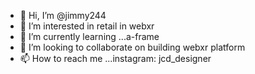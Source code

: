 - 👋 Hi, I’m @jimmy244
- 👀 I’m interested in retail in webxr
- 🌱 I’m currently learning ...a-frame
- 💞️ I’m looking to collaborate on building webxr platform
- 📫 How to reach me ...instagram: jcd_designer 

<!---
jimmy244/jimmy244 is a ✨ special ✨ repository because its `README.md` (this file) appears on your GitHub profile.
You can click the Preview link to take a look at your changes.
--->
